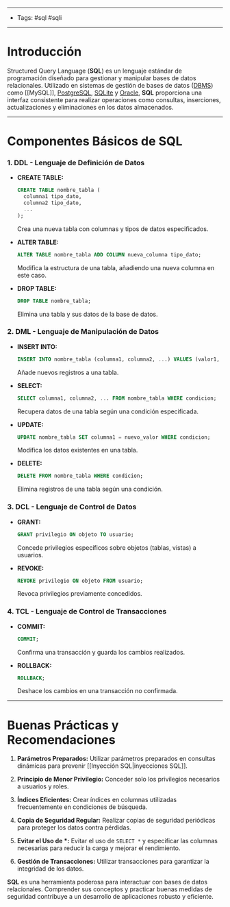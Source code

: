 ____

- Tags: #sql #sqli 

___
# Introducción

Structured Query Language (**SQL**) es un lenguaje estándar de programación diseñado para gestionar y manipular bases de datos relacionales. Utilizado en sistemas de gestión de bases de datos ([DBMS](https://es.wikipedia.org/wiki/Sistema_de_gesti%C3%B3n_de_bases_de_datos)) como [[MySQL]], [PostgreSQL](https://es.wikipedia.org/wiki/PostgreSQL), [SQLite](https://es.wikipedia.org/wiki/SQLite) y [Oracle](https://es.wikipedia.org/wiki/Oracle_Database), **SQL** proporciona una interfaz consistente para realizar operaciones como consultas, inserciones, actualizaciones y eliminaciones en los datos almacenados.

___
# Componentes Básicos de SQL

### 1. DDL - Lenguaje de Definición de Datos

- **CREATE TABLE:**

  ```sql
  CREATE TABLE nombre_tabla (
    columna1 tipo_dato,
    columna2 tipo_dato,
    ...
  );
  ```

  Crea una nueva tabla con columnas y tipos de datos especificados.

- **ALTER TABLE:**

  ```sql
  ALTER TABLE nombre_tabla ADD COLUMN nueva_columna tipo_dato;
  ```
  
  Modifica la estructura de una tabla, añadiendo una nueva columna en este caso.

- **DROP TABLE:**

  ```sql
  DROP TABLE nombre_tabla;
  ```

  Elimina una tabla y sus datos de la base de datos.

### 2. DML - Lenguaje de Manipulación de Datos

- **INSERT INTO:**

  ```sql
  INSERT INTO nombre_tabla (columna1, columna2, ...) VALUES (valor1, valor2, ...);
  ```
  
  Añade nuevos registros a una tabla.

- **SELECT:**

  ```sql
  SELECT columna1, columna2, ... FROM nombre_tabla WHERE condicion;
  ```

  Recupera datos de una tabla según una condición especificada.

- **UPDATE:**

  ```sql
  UPDATE nombre_tabla SET columna1 = nuevo_valor WHERE condicion;
  ```

  Modifica los datos existentes en una tabla.

- **DELETE:**

  ```sql
  DELETE FROM nombre_tabla WHERE condicion;
  ```

  Elimina registros de una tabla según una condición.

### 3. DCL - Lenguaje de Control de Datos

- **GRANT:**

  ```sql
  GRANT privilegio ON objeto TO usuario;
  ```

  Concede privilegios específicos sobre objetos (tablas, vistas) a usuarios.

- **REVOKE:**

  ```sql
  REVOKE privilegio ON objeto FROM usuario;
  ```

  Revoca privilegios previamente concedidos.

### 4. TCL - Lenguaje de Control de Transacciones

- **COMMIT:**

  ```sql
  COMMIT;
  ```

  Confirma una transacción y guarda los cambios realizados.

- **ROLLBACK:**

  ```sql
  ROLLBACK;
  ```

  Deshace los cambios en una transacción no confirmada.

___

# Buenas Prácticas y Recomendaciones

1. **Parámetros Preparados:**
   Utilizar parámetros preparados en consultas dinámicas para prevenir [[Inyección SQL|inyecciones SQL]].

2. **Principio de Menor Privilegio:**
   Conceder solo los privilegios necesarios a usuarios y roles.

3. **Índices Eficientes:**
   Crear índices en columnas utilizadas frecuentemente en condiciones de búsqueda.

4. **Copia de Seguridad Regular:**
   Realizar copias de seguridad periódicas para proteger los datos contra pérdidas.

5. **Evitar el Uso de \*:**
   Evitar el uso de `SELECT *` y especificar las columnas necesarias para reducir la carga y mejorar el rendimiento.

6. **Gestión de Transacciones:**
   Utilizar transacciones para garantizar la integridad de los datos.

**SQL** es una herramienta poderosa para interactuar con bases de datos relacionales. Comprender sus conceptos y practicar buenas medidas de seguridad contribuye a un desarrollo de aplicaciones robusto y eficiente.
